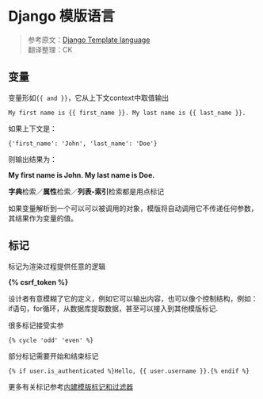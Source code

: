 # Django 模版语言

> 参考原文：[Django Template language](https://docs.djangoproject.com/en/1.11/topics/templates/)  
> 翻译整理：CK

## 变量

变量形如`{{ and }}`，它从上下文context中取值输出

```
My first name is {{ first_name }}. My last name is {{ last_name }}.
```

如果上下文是：

```
{'first_name': 'John', 'last_name': 'Doe'}
```

则输出结果为：

**My first name is John. My last name is Doe.**

**字典**检索／**属性**检索／**列表-索引**检索都是用点标记

如果变量解析到一个可以可以被调用的对象，模版将自动调用它不传递任何参数，其结果作为变量的值。

## 标记

标记为渲染过程提供任意的逻辑

**{% csrf\_token %}**

设计者有意模糊了它的定义，例如它可以输出内容，也可以像个控制结构，例如：if语句，for循环，从数据库提取数据，甚至可以接入到其他模版标记.

很多标记接受实参

```
{% cycle 'odd' 'even' %}
```

部分标记需要开始和结束标记

```
{% if user.is_authenticated %}Hello, {{ user.username }}.{% endif %}
```

更多有关标记参考[内建模版标记和过滤器](https://docs.djangoproject.com/en/1.11/ref/templates/builtins/#ref-templates-builtins-tags)
